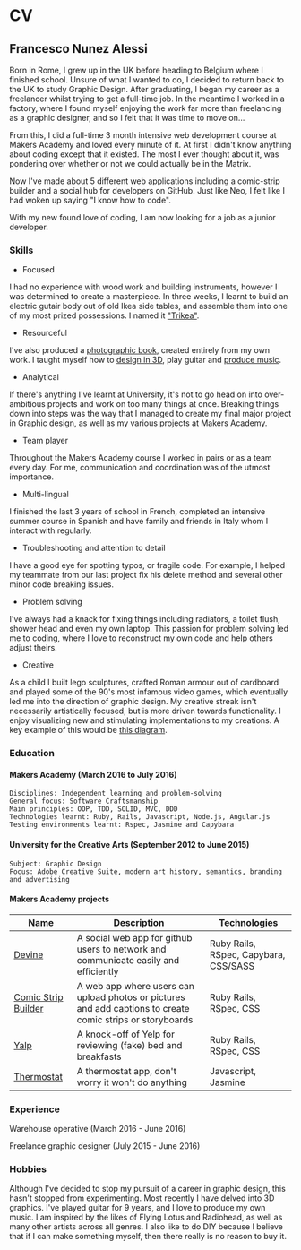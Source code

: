 # CV
## Francesco Nunez Alessi
Born in Rome, I grew up in the UK before heading to Belgium where I finished school. Unsure of what I wanted to do, I decided to return back to the UK to study Graphic Design. After graduating, I began my career as a freelancer whilst trying to get a full-time job. In the meantime I worked in a factory, where I found myself enjoying the work far more than freelancing as a graphic designer, and so I felt that it was time to move on...

From this, I did a full-time 3 month intensive web development course at Makers Academy and loved every minute of it. At first I didn't know anything about coding except that it existed. The most I ever thought about it, was pondering over whether or not we could actually be in the Matrix.

Now I've made about 5 different web applications including a comic-strip builder and a social hub for developers on GitHub. Just like Neo, I felt like I had woken up saying "I know how to code".

With my new found love of coding, I am now looking for a job as a junior developer.

### Skills

- Focused

I had no experience with wood work and building instruments, however I was determined to create a masterpiece. In three weeks, I learnt to build an electric gutair body out of old Ikea side tables, and assemble them into one of my most prized possessions. I named it ["Trikea"](https://www.behance.net/gallery/31988285/Trikea-Old-IKEA-furniture-put-to-good-use).

- Resourceful

I've also produced a [photographic book](https://www.behance.net/gallery/32004029/Transiendence), created entirely from my own work. I taught myself how to [design in 3D](https://www.behance.net/gallery/32002401/3D-Modelling-With-Blender), play guitar and [produce music](https://soundcloud.com/temka1991).

- Analytical

If there's anything I've learnt at University, it's not to go head on into over-ambitious projects and work on too many things at once. Breaking things down into steps was the way that I managed to create my final major project in Graphic design, as well as my various projects at Makers Academy.

- Team player

Throughout the Makers Academy course I worked in pairs or as a team every day. For me, communication and coordination was of the utmost importance.

- Multi-lingual

I finished the last 3 years of school in French, completed an intensive summer course in Spanish and have family and friends in Italy whom I interact with regularly.

- Troubleshooting and attention to detail

I have a good eye for spotting typos, or fragile code. For example, I helped my teammate from our last project fix his delete method and several other minor code breaking issues.

- Problem solving

I've always had a knack for fixing things including radiators, a toilet flush, shower head and even my own laptop. This passion for problem solving led me to coding, where I love to reconstruct my own code and help others adjust theirs. 

- Creative

As a child I built lego sculptures, crafted Roman armour out of cardboard and played some of the 90's most infamous video games, which eventually led me into the direction of graphic design. My creative streak isn't necessarily artistically focused, but is more driven towards functionality. I enjoy visualizing new and stimulating implementations to my creations. A key example of this would be [this diagram](https://drive.google.com/file/d/0B8j1h64XKkhAdml1U0JsYWEzUE0/view?usp=sharing).

### Education

#### Makers Academy (March 2016 to July 2016)

    Disciplines: Independent learning and problem-solving
    General focus: Software Craftsmanship
    Main principles: OOP, TDD, SOLID, MVC, DDD
    Technologies learnt: Ruby, Rails, Javascript, Node.js, Angular.js
    Testing environments learnt: Rspec, Jasmine and Capybara

#### University for the Creative Arts (September 2012 to June 2015)

    Subject: Graphic Design
    Focus: Adobe Creative Suite, modern art history, semantics, branding and advertising
  

#### Makers Academy projects

| Name | Description | Technologies |
|------|-------------|--------------|
| [Devine](https://devine-github.herokuapp.com/) | A social web app for github users to network and communicate easily and efficiently | Ruby Rails, RSpec, Capybara, CSS/SASS |
| [Comic Strip Builder](https://github.com/Rob-rls/comic-builder) | A web app where users can upload photos or pictures and add captions to create comic strips or storyboards | Ruby Rails, RSpec, CSS |
| [Yalp](https://yalp-fake-yelp.herokuapp.com) | A knock-off of Yelp for reviewing (fake) bed and breakfasts | Ruby Rails, RSpec, CSS |
| [Thermostat](https://github.com/Frunez/thermostat) | A thermostat app, don't worry it won't do anything | Javascript, Jasmine |



### Experience

Warehouse operative (March 2016 - June 2016)

Freelance graphic designer (July 2015 - June 2016)

### Hobbies

Although I've decided to stop my pursuit of a career in graphic design, this hasn't stopped from experimenting. Most recently I have delved into 3D graphics. I've played guitar for 9 years, and I love to produce my own music. I am inspired by the likes of Flying Lotus and Radiohead, as well as many other artists across all genres. I also like to do DIY because I believe that if I can make something myself, then there really is no reason to buy it.   
